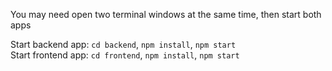 You may need open two terminal windows at the same time, then start both apps

Start backend app: `cd backend`, `npm install`, `npm start`  
Start frontend app: `cd frontend`, `npm install`, `npm start`
